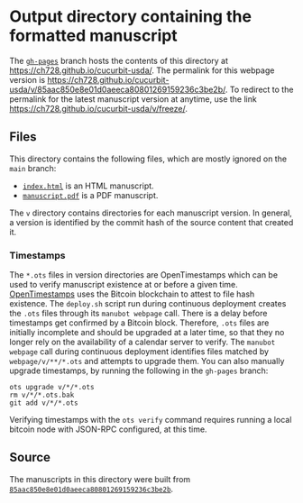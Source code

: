 # Output directory containing the formatted manuscript

The [`gh-pages`](https://github.com/ch728/cucurbit-usda/tree/gh-pages) branch hosts the contents of this directory at <https://ch728.github.io/cucurbit-usda/>.
The permalink for this webpage version is <https://ch728.github.io/cucurbit-usda/v/85aac850e8e01d0aeeca80801269159236c3be2b/>.
To redirect to the permalink for the latest manuscript version at anytime, use the link <https://ch728.github.io/cucurbit-usda/v/freeze/>.

## Files

This directory contains the following files, which are mostly ignored on the `main` branch:

+ [`index.html`](index.html) is an HTML manuscript.
+ [`manuscript.pdf`](manuscript.pdf) is a PDF manuscript.

The `v` directory contains directories for each manuscript version.
In general, a version is identified by the commit hash of the source content that created it.

### Timestamps

The `*.ots` files in version directories are OpenTimestamps which can be used to verify manuscript existence at or before a given time.
[OpenTimestamps](https://opentimestamps.org/) uses the Bitcoin blockchain to attest to file hash existence.
The `deploy.sh` script run during continuous deployment creates the `.ots` files through its `manubot webpage` call.
There is a delay before timestamps get confirmed by a Bitcoin block.
Therefore, `.ots` files are initially incomplete and should be upgraded at a later time, so that they no longer rely on the availability of a calendar server to verify.
The `manubot webpage` call during continuous deployment identifies files matched by `webpage/v/**/*.ots` and attempts to upgrade them.
You can also manually upgrade timestamps, by running the following in the `gh-pages` branch:

```shell
ots upgrade v/*/*.ots
rm v/*/*.ots.bak
git add v/*/*.ots
```

Verifying timestamps with the `ots verify` command requires running a local bitcoin node with JSON-RPC configured, at this time.

## Source

The manuscripts in this directory were built from
[`85aac850e8e01d0aeeca80801269159236c3be2b`](https://github.com/ch728/cucurbit-usda/commit/85aac850e8e01d0aeeca80801269159236c3be2b).

